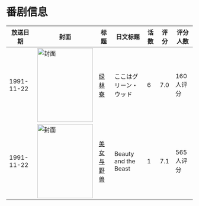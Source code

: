 # 番剧信息

|放送日期|封面|标题|日文标题|话数|评分|评分人数|
|---|---|---|---|---|---|---|
|1991-11-22|<img src="https://lain.bgm.tv/pic/cover/c/f7/a8/8365_Ue6e1.jpg" alt="封面" style="width:150px;height:200px;object-fit:cover;">|[绿林寮](https://bangumi.tv/subject/8365)|ここはグリーン・ウッド|6|7.0|160人评分|
|1991-11-22|<img src="https://lain.bgm.tv/pic/cover/c/4a/17/25077_TwM9T.jpg" alt="封面" style="width:150px;height:200px;object-fit:cover;">|[美女与野兽](https://bangumi.tv/subject/25077)|Beauty and the Beast|1|7.1|565人评分|

